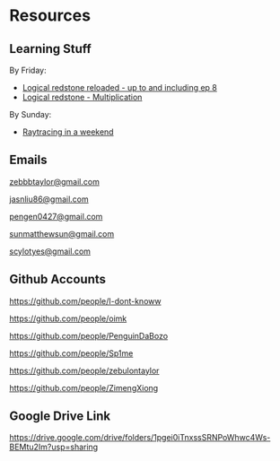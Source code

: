 # Resources

## Learning Stuff
By Friday:
- [Logical redstone reloaded - up to and including ep 8](https://www.youtube.com/watch?v=BH0j4qQORqE&list=PL5LiOvrbVo8keeEWRZVaHfprU4zQTCsV4)
- [Logical redstone - Multiplication](https://www.youtube.com/watch?v=hif-FueLM8M)

By Sunday:
- [Raytracing in a weekend](https://raytracing.github.io/books/RayTracingInOneWeekend.html)

## Emails
zebbbtaylor@gmail.com

jasnliu86@gmail.com

pengen0427@gmail.com

sunmatthewsun@gmail.com

scylotyes@gmail.com

## Github Accounts
https://github.com/people/I-dont-knoww

https://github.com/people/oimk

https://github.com/people/PenguinDaBozo

https://github.com/people/Sp1me

https://github.com/people/zebulontaylor

https://github.com/people/ZimengXiong

## Google Drive Link
https://drive.google.com/drive/folders/1pgei0iTnxssSRNPoWhwc4Ws-BEMtu2Im?usp=sharing
